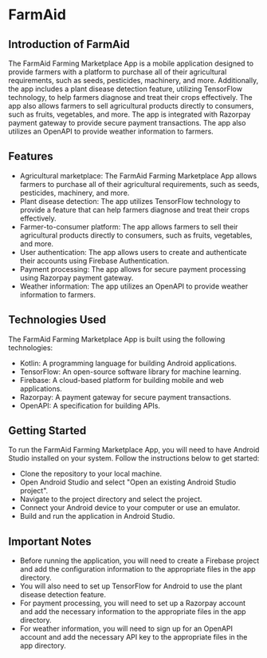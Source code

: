 # FarmAid

## Introduction of FarmAid
The FarmAid Farming Marketplace App is a mobile application designed to provide farmers with a platform to purchase all of their agricultural requirements, such as seeds, pesticides, machinery, and more. Additionally, the app includes a plant disease detection feature, utilizing TensorFlow technology, to help farmers diagnose and treat their crops effectively. The app also allows farmers to sell agricultural products directly to consumers, such as fruits, vegetables, and more. The app is integrated with Razorpay payment gateway to provide secure payment transactions. The app also utilizes an OpenAPI to provide weather information to farmers.

## Features
* Agricultural marketplace: The FarmAid Farming Marketplace App allows farmers to purchase all of their agricultural requirements, such as seeds, pesticides, machinery, and more.
* Plant disease detection: The app utilizes TensorFlow technology to provide a feature that can help farmers diagnose and treat their crops effectively.
* Farmer-to-consumer platform: The app allows farmers to sell their agricultural products directly to consumers, such as fruits, vegetables, and more.
* User authentication: The app allows users to create and authenticate their accounts using Firebase Authentication.
* Payment processing: The app allows for secure payment processing using Razorpay payment gateway.
* Weather information: The app utilizes an OpenAPI to provide weather information to farmers.

## Technologies Used
The FarmAid Farming Marketplace App is built using the following technologies:

* Kotlin: A programming language for building Android applications.
* TensorFlow: An open-source software library for machine learning.
* Firebase: A cloud-based platform for building mobile and web applications.
* Razorpay: A payment gateway for secure payment transactions.
* OpenAPI: A specification for building APIs.

## Getting Started
To run the FarmAid Farming Marketplace App, you will need to have Android Studio installed on your system. Follow the instructions below to get started:

* Clone the repository to your local machine.
* Open Android Studio and select "Open an existing Android Studio project".
* Navigate to the project directory and select the project.
* Connect your Android device to your computer or use an emulator.
* Build and run the application in Android Studio.

## Important Notes
* Before running the application, you will need to create a Firebase project and add the configuration information to the appropriate files in the app directory.
* You will also need to set up TensorFlow for Android to use the plant disease detection feature.
* For payment processing, you will need to set up a Razorpay account and add the necessary information to the appropriate files in the app directory.
* For weather information, you will need to sign up for an OpenAPI account and add the necessary API key to the appropriate files in the app directory.
